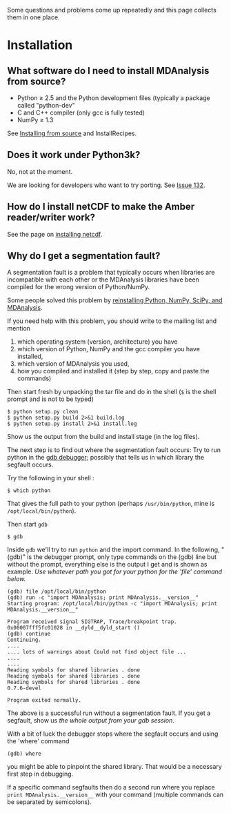 Some questions and problems come up repeatedly and this page collects them in one place.



# Installation #

## What software do I need to install MDAnalysis from source? ##
  * Python ≥ 2.5 and the Python development files (typically a package called "python-dev"
  * C and C++ compiler (only gcc is fully tested)
  * NumPy ≥ 1.3

See [Installing from source](Install#Installing_from_source) and InstallRecipes.

## Does it work under Python3k? ##
No, not at the moment.

We are looking for developers who want to try porting. See [Issue 132](https://code.google.com/p/mdanalysis/issues/detail?id=132).

## How do I install netCDF to make the Amber reader/writer work? ##
See the page on [installing netcdf](netcdf).

## Why do I get a segmentation fault? ##
A segmentation fault is a problem that typically occurs when libraries are incompatible with each other or the MDAnalysis libraries have been compiled for the wrong version of Python/NumPy.

Some people solved this problem by [reinstalling Python, NumPy, SciPy, and MDAnalysis](https://groups.google.com/d/topic/mdnalysis-discussion/52Npnr2M2GE/discussion).

If you need help with this problem, you should write to the mailing list and mention

  1. which operating system (version, architecture) you have
  1. which version of Python, NumPy and the gcc compiler you have installed,
  1. which version of MDAnalysis you used,
  1. how you compiled and installed it (step by step, copy and paste the commands)

Then start fresh by unpacking the tar file and do in the shell (`$` is the shell prompt and is not to be typed)
```
$ python setup.py clean
$ python setup.py build 2>&1 build.log
$ python setup.py install 2>&1 install.log
```

Show us the output from the build and install stage (in the log files).

The next step is to find out where the segmentation fault occurs: Try to run python in the [gdb debugger](http://www.gnu.org/software/gdb/); possibly that tells us in which library the segfault occurs.

Try the following in your shell :
```
$ which python
```
That gives the full path to your python (perhaps `/usr/bin/python`, mine is `/opt/local/bin/python`).

Then start `gdb`
```
$ gdb
```

Inside `gdb` we'll try to run `python` and the import command. In the following, "(gdb)" is the debugger prompt, only type commands on the (gdb) line but without the prompt, everything else is the output I get and is shown as example. _Use whatever path you got for your python for the 'file' command below._
```
(gdb) file /opt/local/bin/python
(gdb) run -c "import MDAnalysis; print MDAnalysis.__version__"
Starting program: /opt/local/bin/python -c "import MDAnalysis; print MDAnalysis.__version__"

Program received signal SIGTRAP, Trace/breakpoint trap.
0x00007fff5fc01028 in __dyld__dyld_start ()
(gdb) continue
Continuing.
....
.... lots of warnings about Could not find object file ...
....
....
Reading symbols for shared libraries . done
Reading symbols for shared libraries . done
Reading symbols for shared libraries . done
0.7.6-devel

Program exited normally.
```

The above is a successful run without a segmentation fault. If you get a segfault, show us _the whole output from your gdb session_.

With a bit of luck the debugger stops where the segfault occurs and using the 'where' command
```
(gdb) where
```
you might be able to pinpoint the shared library. That would be a necessary first step in debugging.

If a specific command segfaults then do a second run where you replace `print MDAnalysis.__version__` with your command (multiple commands can be separated by semicolons).
